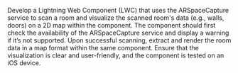Develop a Lightning Web Component (LWC) that uses the ARSpaceCapture service to scan a room and visualize the scanned room's data (e.g., walls, doors) on a 2D map within the component. The component should first check the availability of the ARSpaceCapture service and display a warning if it’s not supported. Upon successful scanning, extract and render the room data in a map format within the same component. Ensure that the visualization is clear and user-friendly, and the component is tested on an iOS device.
